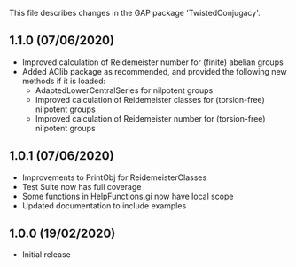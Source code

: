 This file describes changes in the GAP package 'TwistedConjugacy'.

1.1.0 (07/06/2020)
------------------

- Improved calculation of Reidemeister number for (finite) abelian groups
- Added AClib package as recommended, and provided the following new methods if it is loaded:
	- AdaptedLowerCentralSeries for nilpotent groups
	- Improved calculation of Reidemeister classes for (torsion-free) nilpotent groups
	- Improved calculation of Reidemeister number for (torsion-free) nilpotent groups


1.0.1 (07/06/2020)
------------------

- Improvements to PrintObj for ReidemeisterClasses
- Test Suite now has full coverage
- Some functions in HelpFunctions.gi now have local scope
- Updated documentation to include examples


1.0.0 (19/02/2020)
------------------

- Initial release
